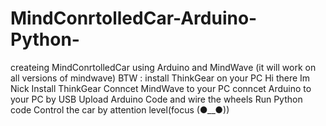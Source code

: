 # MindConrtolledCar-Arduino-Python-
createing MindConrtolledCar using Arduino and MindWave (it will work on all versions of mindwave) BTW : install ThinkGear on your PC 
Hi there Im Nick 
Install ThinkGear
Conncet MindWave to your PC
conncet Arduino to your PC by USB
Upload Arduino Code and wire the wheels
Run Python code 
Control the car by attention level(focus (●__●))
